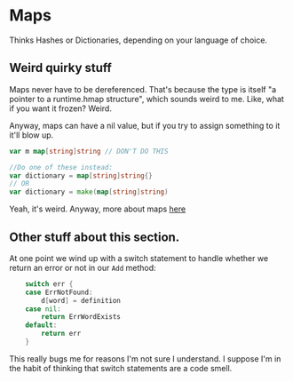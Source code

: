 # Maps

Thinks Hashes or Dictionaries, depending on your language of choice.

## Weird quirky stuff

Maps never have to be dereferenced. That's because the type is itself "a pointer to a runtime.hmap structure", which sounds weird to me. Like, what if you want it frozen? Weird.

Anyway, maps can have a nil value, but if you try to assign something to it it'll blow up.

```go
var m map[string]string // DON'T DO THIS

//Do one of these instead:
var dictionary = map[string]string{}
// OR
var dictionary = make(map[string]string)
```

Yeah, it's weird. Anyway, more about maps [here](https://blog.golang.org/go-maps-in-action)

## Other stuff about this section.

At one point we wind up with a switch statement to handle whether we return an error or not in our `Add` method:

```go
	switch err {
	case ErrNotFound:
		d[word] = definition
	case nil:
		return ErrWordExists
	default:
		return err
	}
```

This really bugs me for reasons I'm not sure I understand. I suppose I'm in the habit of thinking that switch statements are a code smell.

